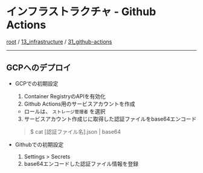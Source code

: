 # インフラストラクチャ - Github Actions

[root](./../../../README.md) 
/ [13_infrastructure](./../README.md) 
/ [31_github-actions](./README.md)

---

## GCPへのデプロイ

* GCPでの初期設定 
  1. Container RegistryのAPIを有効化
  2. Github Actions用のサービスアカウントを作成
    * ロールは、 `ストレージ管理者` を選択
  3. サービスアカウント作成じに取得した認証ファイルをbase64エンコード
    > $ cat [認証ファイル名].json | base64

* Githubでの初期設定
  1. Settings > Secrets
  2. base64エンコードした認証ファイル情報を登録
